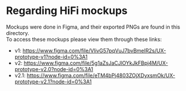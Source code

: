 # Regarding HiFi mockups #

Mockups were done in Figma, and their exported PNGs are found in this directory.  
To access these mockups please view them through these links:

* v1: <https://www.figma.com/file/VlivG57pqVuJ7bvBmeIR2s/UX-prototype-v1?node-id=0%3A1>
* v2: <https://www.figma.com/file/5g1aZsJaCJlOYkJkFBpj4M/UX-prototype-v2.0?node-id=0%3A1>
* v2.1: https://www.figma.com/file/eTM4bPj4803ZOjXDyxsmOk/UX-prototype-v2.1?node-id=0%3A1
